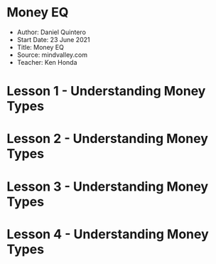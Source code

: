 # Money EQ

- Author: Daniel Quintero
- Start Date: 23 June 2021
- Title: Money EQ
- Source: mindvalley.com
- Teacher: Ken Honda

# Lesson 1 - Understanding Money Types
# Lesson 2 - Understanding Money Types
# Lesson 3 - Understanding Money Types
# Lesson 4 - Understanding Money Types
